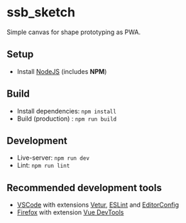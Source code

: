 # ssb_sketch
Simple canvas for shape prototyping as PWA.

## Setup
* Install [NodeJS](https://nodejs.org/en/download/) (includes **NPM**)

## Build
* Install dependencies: `npm install`
* Build (production) : `npm run build`

## Development
* Live-server: `npm run dev`
* Lint: `npm run lint`

## Recommended development tools
* [VSCode](https://code.visualstudio.com/) with extensions [Vetur](https://marketplace.visualstudio.com/items?itemName=octref.vetur), [ESLint](https://marketplace.visualstudio.com/items?itemName=dbaeumer.vscode-eslint) and [EditorConfig](https://marketplace.visualstudio.com/items?itemName=EditorConfig.EditorConfig)
* [Firefox](https://www.mozilla.org/firefox/new/) with extension [Vue DevTools](https://addons.mozilla.org/de/firefox/addon/vue-js-devtools/)